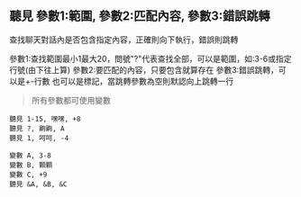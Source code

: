 ## 聽見 參數1:範圍, 參數2:匹配內容, 參數3:錯誤跳轉
查找聊天對話內是否包含指定內容，正確則向下執行，錯誤則跳轉

參數1:查找範圍最小1最大20，問號"?"代表查找全部，可以是範圍，如:3-6或指定行號(由下往上算)
參數2:要匹配的內容，只要包含就算存在
參數3:錯誤跳轉，可以是+-行數 也可以是標記，當跳轉參數為空則默認向上跳轉一行

> 所有參數都可使用變數

```
聽見 1-15, 嘿嘿, +8
聽見 ?, 齁齁, A
聽見 1, 呵呵, -4

變數 A, 3-8
變數 B, 顆顆
變數 C, +9
聽見 &A, &B, &C



```